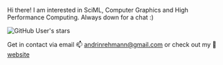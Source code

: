 Hi there! I am interested in SciML, Computer Graphics and High Performance Computing. Always down for a chat :)

![GitHub User's stars](https://img.shields.io/github/stars/:andrinr)


Get in contact via email 📫 andrinrehmann@gmail.com or check out my 🌌 [website](https://andrinrehmann.ch)

